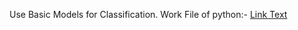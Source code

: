 Use Basic Models for Classification.
Work File of python:- [Link Text](https://github.com/sachinbajaj4477/HealthCare/blob/main/Healthcare%20Analytics%20(1).ipynb)

